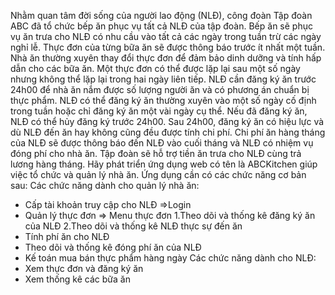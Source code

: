 Nhằm quan tâm đời sống của người lao động (NLĐ), công đoàn Tập đoàn ABC đã tổ chức bếp ăn phục vụ tất cả NLĐ của tập đoàn. Bếp ăn sẽ phục vụ ăn trưa cho NLĐ có nhu cầu vào tất cả các ngày trong tuần trừ các ngày nghỉ lễ. Thực đơn của từng bữa ăn sẽ được thông báo trước ít nhất một tuần. Nhà ăn thường xuyên thay đổi thực đơn để đảm bảo dinh dưỡng và tính hấp dẫn cho các bữa ăn. Một thực đơn có thể được lặp lại sau một số ngày nhưng không thể lặp lại trong hai ngày liên tiếp. NLĐ cần đăng ký ăn trước 24h00 để nhà ăn nắm được số lượng người ăn và có phương án chuẩn bị thực phẩm. NLĐ có thể đăng ký ăn thường xuyên vào một số ngày cố định trong tuần hoặc chỉ đăng ký ăn một vài ngày cụ thể. Nếu đã đăng ký ăn, NLĐ có thể hủy đăng ký trước 24h00. Sau 24h00, đăng ký ăn có hiệu lực và dù NLĐ đến ăn hay không cũng đều được tính chi phí. Chi phí ăn hàng tháng của NLĐ sẽ được thông báo đến NLĐ vào cuối tháng và NLĐ có nhiệm vụ đóng phí cho nhà ăn. Tập đoàn sẽ hỗ trợ tiền ăn trưa cho NLĐ cùng trả lương hàng tháng.
Hãy phát triển ứng dụng web có tên là ABCKitchen giúp việc tổ chức và quản lý nhà ăn. Ứng dụng cần có các chức năng cơ bản sau: 
Các chức năng dành cho quản lý nhà ăn:
- Cấp tài khoản truy cập cho NLĐ =>Login
- Quản lý thực đơn => Menu thực đơn
1.Theo dõi và thống kê đăng ký ăn của NLĐ
2.Theo dõi và thống kê NLĐ thực sự đến ăn
- Tính phí ăn cho NLĐ
- Theo dõi và thống kê đóng phí ăn của NLĐ
- Kế toán mua bán thực phẩm hàng ngày
Các chức năng dành cho NLĐ:
- Xem thực đơn và đăng ký ăn
- Xem thống kê các bữa ăn

